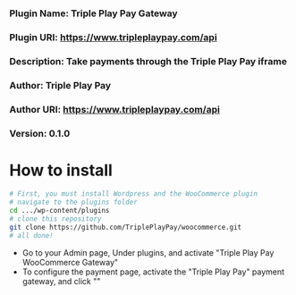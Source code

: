 ### Plugin Name: Triple Play Pay Gateway
### Plugin URI: https://www.tripleplaypay.com/api
### Description: Take payments through the Triple Play Pay iframe
### Author: Triple Play Pay
### Author URI: https://www.tripleplaypay.com/api
### Version: 0.1.0

# How to install
```bash
# First, you must install Wordpress and the WooCommerce plugin
# navigate to the plugins folder
cd .../wp-content/plugins 
# clone this repository
git clone https://github.com/TriplePlayPay/woocommerce.git 
# all done!
```
- Go to your Admin page, Under plugins, and activate "Triple Play Pay WooCommerce Gateway"
- To configure the payment page, activate the "Triple Play Pay" payment gateway, and click ""
